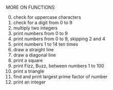 MORE ON FUNCTIONS

0. check for uppercase characters
1. check for a digit from 0 to 9
2. multiply two integers
3. print numbers from 0 to 9
4. print numbers from 0 to 9, skipping 2 and 4
5. print numbers 1 to 14 ten times
6. draw a straight line
7. draw a diagonal line
8. print a square
9. print Fizz, Buzz, between numbers 1 to 100
10. print a triangle
11. find and print largest prime factor of number
12. print an integer
